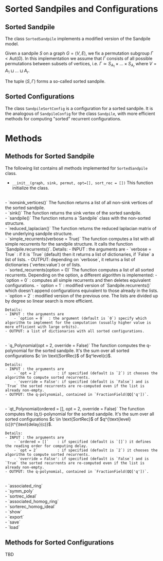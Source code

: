 # Sorted Sandpiles and Configurations

## Sorted Sandpile

The class `SortedSandpile` implements a modified version of the Sandpile model.

Given a sandpile $S$ on a graph $G = (V,E)$, we fix a permutation subgroup $\Gamma < \text{Aut}(G)$. In this implementation we assume that $\Gamma$ consists of all possible permutations between subsets of vertices, i.e. $\Gamma \simeq S_{A_1} \times \dots \times S_{A_r}$ where $V = A_1 \sqcup \dots \sqcup A_r$.

The tuple $(S,\Gamma)$ forms a so-called sorted sandpile.


## Sorted Configurations

The class `SandpileSortConfig` is a configuration for a sorted sandpile. It is the analogous of `SandpileConfig` for the class `Sandpile`, with more efficient methods for computing "sorted" recurrent configurations.


# Methods

## Methods for Sorted Sandpile

The following list contains all methods implemented for `SortedSandpile` class.
-   `__init__(graph, sink, permut, opt=[], sort_rec = [])`
    This function initialize the class.
<br>
-   `nonsink_vertices()`
    The function returns a list of all non-sink vertices of the sorted sandpile.
<br>
-   `sink()`
    The function returns the sink vertex of the sorted sandpile.
<br>
-   `sandpile()`
    The function returns a `Sandpile` class with the non-sorted structure.
<br>
-   `reduced_laplacian()`
    The function returns the reduced laplacian matrix of the underlying sandpile structure.
<br>
-   `simple_recurrents(verbose = True)`
    The function computes a list with all simple recurrents for the sandpile structure. It calls the function `Sandpile.recurrents()`.
    Details:
    - INPUT : the arguments are
        - `verbose = True`  : if it is `True` (default) then it returns a list of dictionaries, if `False` a list of lists.
    - OUTPUT: depending on `verbose`, it returns a list of dictionaries (`vertex:value`) or of lists.
<br>
-   `sorted_recurrents(option = 0)`
    The function computes a list of all sorted recurrents. Depending on the option, a different algorithm is implemented:
    - `option = 0`  : computes all simple recurrents and then deletes equivalent configurations.
    - `option = 1`  : modified version of `Sandpile.recurrents()` which doesn't append configurations equivalent to those already in the lists.
    - `option = 2`  : modified version of the previous one. The lists are divided up by degree so linear search is more efficient.

    Details:
    - INPUT : the arguments are
        - `option = 0`  : the argument (default is `0`) specify which algorithm to implement for the computation (usually higher value is more efficient with large orbits).
    - OUTPUT: a list of dictionaries with all sorted configurations.
<br>
-   `q_Polynomial(opt = 2, override = False)`
    The function computes the q-polynomial for the sorted sandpile. It's the sum over all sorted configurations $c \in \text{SortRec}$ of $q^level(c)$.
    
    Details:
    - INPUT : the arguments are
        - `opt = 2`         : if specified (default is `2`) it chooses the algorithm to compute sorted recurrents.
        - 'override = False': if specified (default is `False`) and is `True` the sorted recurrents are re-computed even if the list is already non-empty.
    - OUTPUT: the q-polynomial, contained in `FractionField(QQ['q'])`.
<br>
-   `qt_Polynomial(ordered = [], opt = 2, override = False)`
    The function computes the (q,t)-polynomial for the sorted sandpile. It's the sum over all sorted configurations $c \in \text{SortRec}$ of $q^{\text{level}(c)}t^{\text{delay}(c)}$.
    
    Details:
    - INPUT : the arguments are
        - `ordered = []`    : if specified (default is `[]`) it defines the reading order for computing delay.
        - `opt = 2`         : if specified (default is `2`) it chooses the algorithm to compute sorted recurrents.
        - 'override = False': if specified (default is `False`) and is `True` the sorted recurrents are re-computed even if the list is already non-empty.
    - OUTPUT: the q-polynomial, contained in `FractionField(QQ['q'])`.
<br>
-   `associated_ring`
<br>
-   `symm_poly`
<br>
-   `sortrec_ideal`
<br>
-   `associated_homog_ring`
<br>
-   `sorterec_homog_ideal`
<br>
-   `show`
<br>
-   `export`
<br>
-   `save`
<br>
-   `load`
<br>

## Methods for Sorted Configurations

TBD